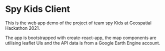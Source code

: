# Spy Kids Client
This is the web app demo of the project of team spy Kids at Geospatial Hackathon 2021.

The app is bootstrapped with create-react-app, the map components are utilising leaflet UIs and the API data is from a Google Earth Engine account.